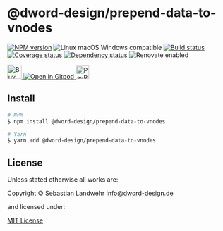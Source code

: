 <!-- TITLE/ -->
# @dword-design/prepend-data-to-vnodes
<!-- /TITLE -->

<!-- BADGES/ -->
[![NPM version](https://img.shields.io/npm/v/@dword-design/prepend-data-to-vnodes.svg)](https://npmjs.org/package/@dword-design/prepend-data-to-vnodes)
![Linux macOS Windows compatible](https://img.shields.io/badge/os-linux%20%7C%C2%A0macos%20%7C%C2%A0windows-blue)
[![Build status](https://img.shields.io/github/workflow/status/dword-design/prepend-data-to-vnodes/build)](https://github.com/dword-design/prepend-data-to-vnodes/actions)
[![Coverage status](https://img.shields.io/coveralls/dword-design/prepend-data-to-vnodes)](https://coveralls.io/github/dword-design/prepend-data-to-vnodes)
[![Dependency status](https://img.shields.io/david/dword-design/prepend-data-to-vnodes)](https://david-dm.org/dword-design/prepend-data-to-vnodes)
![Renovate enabled](https://img.shields.io/badge/renovate-enabled-brightgreen)

<a href="https://www.buymeacoffee.com/dword">
  <img
    src="https://www.buymeacoffee.com/assets/img/guidelines/download-assets-sm-2.svg"
    alt="Buy Me a Coffee"
    height="32"
  >
</a><a href="https://gitpod.io/#https://github.com/dword-design/prepend-data-to-vnodes">
  <img src="https://gitpod.io/button/open-in-gitpod.svg" alt="Open in Gitpod">
</a>
<a href="https://paypal.me/SebastianLandwehr">
  <img
    src="https://upload.wikimedia.org/wikipedia/commons/b/b5/PayPal.svg"
    alt="PayPal"
    height="30"
  >
</a>
<!-- /BADGES -->

<!-- DESCRIPTION/ -->

<!-- /DESCRIPTION -->

<!-- INSTALL/ -->
## Install

```bash
# NPM
$ npm install @dword-design/prepend-data-to-vnodes

# Yarn
$ yarn add @dword-design/prepend-data-to-vnodes
```
<!-- /INSTALL -->

<!-- LICENSE/ -->
## License

Unless stated otherwise all works are:

Copyright &copy; Sebastian Landwehr <info@dword-design.de>

and licensed under:

[MIT License](https://opensource.org/licenses/MIT)
<!-- /LICENSE -->
